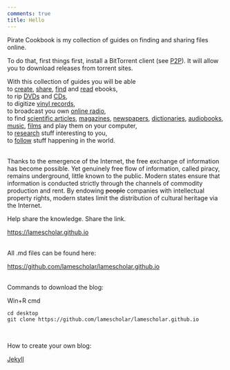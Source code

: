 ```yaml
---
comments: true
title: Hello
---
```


Pirate Cookbook is my collection of guides on finding and sharing files online.

To do that, first things first, install a BitTorrent client (see [P2P](/en/p2p)). It will allow you to download releases from torrent sites.

With this collection of guides you will be able<br>
to [create](/en/book-digitization), [share](/en/how-to-share-your-stuff), [find](/en/book-searching) and [read](/en/ebook-formats) ebooks,<br>
to rip [DVDs](/en/films) and [CDs](/en/music#ripping-cds),<br>
to digitize [vinyl records](/en/music#digitizing-vinyl-records),<br>
to broadcast you own [online radio](/en/radio#how-to-make-your-own-online-radio),<br>
to find [scientific articles](/en/articles), [magazines](/en/magazines), [newspapers](/en/news), [dictionaries](/en/reference-books), [audiobooks](/en/audiobooks), [music](/en/music), [films](/en/films) and play them on your computer,<br>
to [research](/en/research) stuff interesting to you,<br>
to [follow](/2023/12/09/follow-the-press-using-rss.html) stuff happening in the world.
<br><br>

Thanks to the emergence of the Internet, the free exchange of information has become possible. Yet genuinely free flow of information, called piracy, remains underground, little known to the public. Modern states ensure that information is conducted strictly through the channels of commodity production and rent. By endowing <s>people</s> companies with intellectual property rights, modern states limit the distribution of cultural heritage via the Internet.

Help share the knowledge. Share the link.

<https://lamescholar.github.io>
<br><br>

All .md files can be found here:

<https://github.com/lamescholar/lamescholar.github.io>
<br><br>

Commands to download the blog:

Win+R cmd

```
cd desktop
git clone https://github.com/lamescholar/lamescholar.github.io
```
<br>

How to create your own blog:

[Jekyll](/en/jekyll)